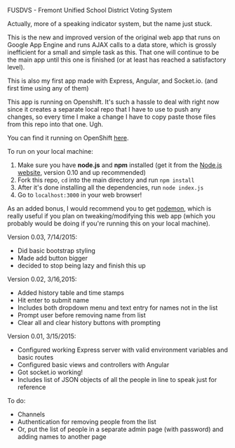 FUSDVS - Fremont Unified School District Voting System

Actually, more of a speaking indicator system, but the name just stuck.

This is the new and improved version of the original web app that runs on Google App Engine and runs AJAX calls to a data store, which is grossly inefficient for a small and simple task as this. That one will continue to be the main app until this one is finished (or at least has reached a satisfactory level).

This is also my first app made with Express, Angular, and Socket.io. (and first time using any of them)

This app is running on Openshift. It's such a hassle to deal with right now since it creates a separate local repo that I have to use to push any changes, so every time I make a change I have to copy paste those files from this repo into that one. Ugh.

You can find it running on OpenShift <a href='http://fusdvs-kzeng.rhcloud.com'>here</a>.

To run on your local machine:

1. Make sure you have <b>node.js</b> and <b>npm</b> installed (get it from the <a href='http://nodejs.org'>Node.js website</a>, version 0.10 and up recommended)
2. Fork this repo, `cd` into the main directory and run `npm install`
3. After it's done installing all the dependencies, run `node index.js`
4. Go to `localhost:3000` in your web browser!

As an added bonus, I would recommend you to get <a href='https://github.com/remy/nodemon'>nodemon</a>, which is really useful if you plan on tweaking/modifying this web app (which you probably would be doing if you're running this on your local machine).

Version 0.03, 7/14/2015:
- Did basic bootstrap styling
- Made add button bigger
- decided to stop being lazy and finish this up

Version 0.02, 3/16,2015:
- Added history table and time stamps
- Hit enter to submit name
- Includes both dropdown menu and text entry for names not in the list
- Prompt user before removing name from list
- Clear all and clear history buttons with prompting

Version 0.01, 3/15/2015:

- Configured working Express server with valid environment variables and basic routes
- Configured basic views and controllers with Angular
- Got socket.io working!
- Includes list of JSON objects of all the people in line to speak just for reference

To do:
- Channels
- Authentication for removing people from the list
- Or, put the list of people in a separate admin page (with password) and adding names to another page
